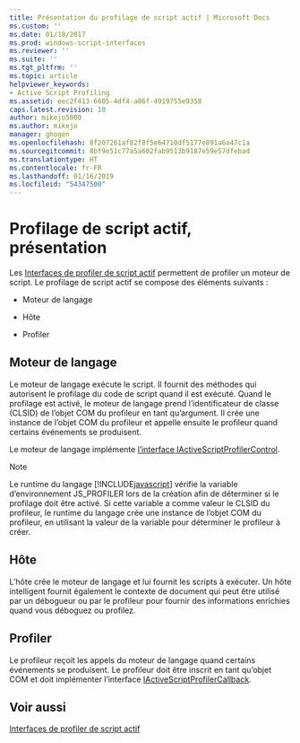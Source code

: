 ```yaml
---
title: Présentation du profilage de script actif | Microsoft Docs
ms.custom: ''
ms.date: 01/18/2017
ms.prod: windows-script-interfaces
ms.reviewer: ''
ms.suite: ''
ms.tgt_pltfrm: ''
ms.topic: article
helpviewer_keywords:
- Active Script Profiling
ms.assetid: eec2f413-6605-4df4-a86f-4919755e9358
caps.latest.revision: 10
author: mikejo5000
ms.author: mikejo
manager: ghogen
ms.openlocfilehash: 8f207261af82f8f5e64710df5177e891a6a47c1a
ms.sourcegitcommit: 8bf9e51c77a5a602fab9513b9187e59e57dfebad
ms.translationtype: HT
ms.contentlocale: fr-FR
ms.lasthandoff: 01/16/2019
ms.locfileid: "54347500"
---
```

# <a name="active-script-profiling-overview"></a>Profilage de script actif, présentation
Les [Interfaces de profiler de script actif](../winscript/reference/active-script-profiler-interfaces.md) permettent de profiler un moteur de script. Le profilage de script actif se compose des éléments suivants :  
  
-   Moteur de langage  
  
-   Hôte  
  
-   Profiler  
  
## <a name="language-engine"></a>Moteur de langage  
 Le moteur de langage exécute le script. Il fournit des méthodes qui autorisent le profilage du code de script quand il est exécuté. Quand le profilage est activé, le moteur de langage prend l’identificateur de classe (CLSID) de l’objet COM du profileur en tant qu’argument. Il crée une instance de l’objet COM du profileur et appelle ensuite le profileur quand certains événements se produisent.  
  
 Le moteur de langage implémente [l’interface IActiveScriptProfilerControl](../winscript/reference/iactivescriptprofilercontrol-interface.md).  
  
> [!NOTE]
>  Le runtime du langage [!INCLUDE[javascript](../javascript/includes/javascript-md.md)] vérifie la variable d’environnement JS_PROFILER lors de la création afin de déterminer si le profilage doit être activé. Si cette variable a comme valeur le CLSID du profileur, le runtime du langage crée une instance de l’objet COM du profileur, en utilisant la valeur de la variable pour déterminer le profileur à créer.  
  
## <a name="host"></a>Hôte  
 L’hôte crée le moteur de langage et lui fournit les scripts à exécuter. Un hôte intelligent fournit également le contexte de document qui peut être utilisé par un débogueur ou par le profileur pour fournir des informations enrichies quand vous déboguez ou profilez.  
  
## <a name="profiler"></a>Profiler  
 Le profileur reçoit les appels du moteur de langage quand certains événements se produisent. Le profileur doit être inscrit en tant qu’objet COM et doit implémenter l’interface [IActiveScriptProfilerCallback](../winscript/reference/iactivescriptprofilercallback-interface.md).  
  
## <a name="see-also"></a>Voir aussi  
 [Interfaces de profiler de script actif](../winscript/reference/active-script-profiler-interfaces.md)